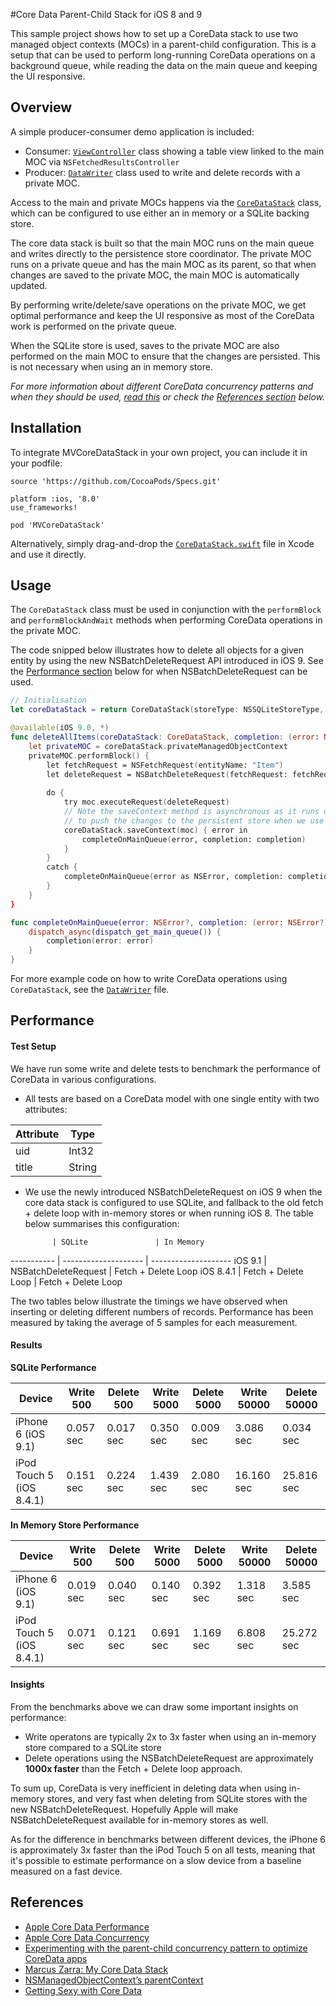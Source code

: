 #Core Data Parent-Child Stack for iOS 8 and 9

This sample project shows how to set up a CoreData stack to use two managed object contexts (MOCs) in a parent-child configuration. This is a setup that can be used to perform long-running CoreData operations on a background queue, while reading the data on the main queue and keeping the UI responsive. 

## Overview

A simple producer-consumer demo application is included:

* Consumer: [```ViewController```](https://github.com/bizz84/MVCoreDataStack/blob/master/MVCoreDataStackDemo/Classes/ViewController.swift) class showing a table view linked to the main MOC via ```NSFetchedResultsController```
* Producer: [```DataWriter```](https://github.com/bizz84/MVCoreDataStack/blob/master/MVCoreDataStackDemo/Classes/DataWriter.swift) class used to write and delete records with a private MOC.

Access to the main and private MOCs happens via the [```CoreDataStack```](https://github.com/bizz84/MVCoreDataStack/blob/master/MVCoreDataStack/CoreDataStack.swift) class, which can be configured to use either an in memory or a SQLite backing store.

The core data stack is built so that the main MOC runs on the main queue and writes directly to the persistence store coordinator.
The private MOC runs on a private queue and has the main MOC as its parent, so that when changes are saved to the private MOC, the main MOC is automatically updated.

By performing write/delete/save operations on the private MOC, we get optimal performance and keep the UI responsive as most of the CoreData work is performed on the private queue.

When the SQLite store is used, saves to the private MOC are also performed on the main MOC to ensure that the changes are persisted. This is not necessary when using an in memory store.

*For more information about different CoreData concurrency patterns and when they should be used, [read this](
http://developmentnow.com/2015/04/28/experimenting-with-the-parent-child-concurrency-pattern-to-optimize-coredata-apps/) or check the [References section](#references) below.*

## Installation

To integrate MVCoreDataStack in your own project, you can include it in your podfile:

```
source 'https://github.com/CocoaPods/Specs.git'

platform :ios, '8.0'
use_frameworks!

pod 'MVCoreDataStack'
```

Alternatively, simply drag-and-drop the [```CoreDataStack.swift```](https://github.com/bizz84/MVCoreDataStack/blob/master/MVCoreDataStack/CoreDataStack.swift) file in Xcode and use it directly.

## Usage

The ```CoreDataStack``` class must be used in conjunction with the ```performBlock``` and ```performBlockAndWait``` methods when performing CoreData operations in the private MOC.

The code snipped below illustrates how to delete all objects for a given entity by using the new NSBatchDeleteRequest API introduced in iOS 9. See the [Performance section](#performance) below for when NSBatchDeleteRequest can be used.

```swift
// Initialisation
let coreDataStack = return CoreDataStack(storeType: NSSQLiteStoreType, modelName: "MyXcdataModel")

@available(iOS 9.0, *)
func deleteAllItems(coreDataStack: CoreDataStack, completion: (error: NSError?) -> ()) {
	let privateMOC = coreDataStack.privateManagedObjectContext
	privateMOC.performBlock() {
		let fetchRequest = NSFetchRequest(entityName: "Item")
		let deleteRequest = NSBatchDeleteRequest(fetchRequest: fetchRequest)
		                
		do {
			try moc.executeRequest(deleteRequest)
			// Note the saveContext method is asynchronous as it runs on the main queue
			// to push the changes to the persistent store when we use SQLite
			coreDataStack.saveContext(moc) { error in
				completeOnMainQueue(error, completion: completion)
			}
		}
		catch {
			completeOnMainQueue(error as NSError, completion: completion)
		}
	}
}

func completeOnMainQueue(error: NSError?, completion: (error: NSError?) -> ()) {
    dispatch_async(dispatch_get_main_queue()) {
        completion(error: error)
    }
}
```

For more example code on how to write CoreData operations using ```CoreDataStack```, see the [```DataWriter```](https://github.com/bizz84/MVCoreDataStack/blob/master/MVCoreDataStackDemo/Classes/DataWriter.swift) file.

<a name="performance"></a>
## Performance

#### Test Setup

We have run some write and delete tests to benchmark the performance of CoreData in various configurations. 

* All tests are based on a CoreData model with one single entity with two attributes:

 Attribute | Type
 --------- | ------
 uid       | Int32
 title     | String

* We use the newly introduced NSBatchDeleteRequest on iOS 9 when the core data stack is configured to use SQLite, and fallback to the old fetch + delete loop with in-memory stores or when running iOS 8. The table below summarises this configuration:

            | SQLite               | In Memory
----------- | -------------------- | --------------------
iOS 9.1     | NSBatchDeleteRequest | Fetch + Delete Loop
iOS 8.4.1   | Fetch + Delete Loop  | Fetch + Delete Loop

The two tables below illustrate the timings we have observed when inserting or deleting different numbers of records. Performance has been measured by taking the average of 5 samples for each measurement.

#### Results 

**SQLite Performance**

Device                   | Write 500 | Delete 500 | Write 5000 | Delete 5000  | Write 50000 | Delete 50000 
------------------------ | --------- | ---------- | ---------- | ------------ | ----------- | ------------ 
iPhone 6 (iOS 9.1)       | 0.057 sec | 0.017 sec  | 0.350 sec  | 0.009 sec    | 3.086 sec   | 0.034 sec
iPod Touch 5 (iOS 8.4.1) | 0.151 sec | 0.224 sec  | 1.439 sec  | 2.080 sec    | 16.160 sec  | 25.816 sec


**In Memory Store Performance**

Device                   | Write 500 | Delete 500 | Write 5000 | Delete 5000  | Write 50000 | Delete 50000 
------------------------ | --------- | ---------- | ---------- | ------------ | ----------- | ------------ 
iPhone 6 (iOS 9.1)       | 0.019 sec | 0.040 sec  | 0.140 sec  | 0.392 sec    | 1.318 sec   | 3.585 sec
iPod Touch 5 (iOS 8.4.1) | 0.071 sec | 0.121 sec  | 0.691 sec  | 1.169 sec    | 6.808 sec   | 25.272 sec

#### Insights 

From the benchmarks above we can draw some important insights on performance:

* Write operatons are typically 2x to 3x faster when using an in-memory store compared to a SQLite store
* Delete operations using the NSBatchDeleteRequest are approximately **1000x faster** than the Fetch + Delete loop approach. 

To sum up, CoreData is very inefficient in deleting data when using in-memory stores, and very fast when deleting from SQLite stores with the new NSBatchDeleteRequest. Hopefully Apple will make NSBatchDeleteRequest available for in-memory stores as well.

As for the difference in benchmarks between different devices, the iPhone 6 is approximately 3x faster than the iPod Touch 5 on all tests, meaning that it's possible to estimate performance on a slow device from a baseline measured on a fast device.

<a name="references"></a>
## References

* [Apple Core Data Performance](https://developer.apple.com/library/prerelease/watchos/documentation/Cocoa/Conceptual/CoreData/Performance.html)
* [Apple Core Data Concurrency](https://developer.apple.com/library/prerelease/watchos/documentation/Cocoa/Conceptual/CoreData/Concurrency.html#//apple_ref/doc/uid/TP40001075-CH24-SW1)
* [Experimenting with the parent-child concurrency pattern to optimize CoreData apps](http://developmentnow.com/2015/04/28/experimenting-with-the-parent-child-concurrency-pattern-to-optimize-coredata-apps/)
* [Marcus Zarra: My Core Data Stack](http://martiancraft.com/blog/2015/03/core-data-stack/)
* [NSManagedObjectContext’s parentContext](http://benedictcohen.co.uk/blog/archives/308)
* [Getting Sexy with Core Data](http://blog.chadwilken.com/core-data-concurrency/)



